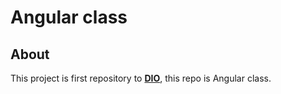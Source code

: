 # Angular class

## About

This project is first repository to **[DIO](https://www.dio.me/)**, this repo is Angular class.
